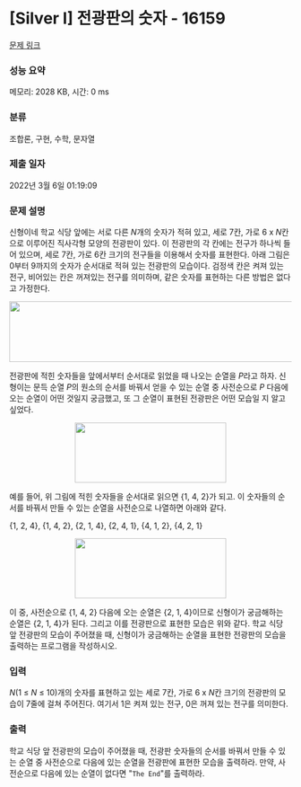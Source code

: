 # [Silver I] 전광판의 숫자 - 16159 

[문제 링크](https://www.acmicpc.net/problem/16159) 

### 성능 요약

메모리: 2028 KB, 시간: 0 ms

### 분류

조합론, 구현, 수학, 문자열

### 제출 일자

2022년 3월 6일 01:19:09

### 문제 설명

<p>신형이네 학교 식당 앞에는 서로 다른 <em>N</em>개의 숫자가 적혀 있고, 세로 7칸, 가로 6 x <em>N</em>칸으로 이루어진 직사각형 모양의 전광판이 있다. 이 전광판의 각 칸에는 전구가 하나씩 들어 있으며, 세로 7칸, 가로 6칸 크기의 전구들을 이용해서 숫자를 표현한다. 아래 그림은 0부터 9까지의 숫자가 순서대로 적혀 있는 전광판의 모습이다. 검정색 칸은 켜져 있는 전구, 비어있는 칸은 꺼져있는 전구를 의미하며, 같은 숫자를 표현하는 다른 방법은 없다고 가정한다.</p>

<p style="text-align: center;"><img alt="" src="https://upload.acmicpc.net/6078e13a-f26f-4d8f-bf15-912959dffb05/-/preview/" style="width: 900px; height: 108px;"></p>

<p>전광판에 적힌 숫자들을 앞에서부터 순서대로 읽었을 때 나오는 순열을 <em>P</em>라고 하자. 신형이는 문득 순열 <em>P</em>의 원소의 순서를 바꿔서 얻을 수 있는 순열 중 사전순으로 <em>P</em> 다음에 오는 순열이 어떤 것일지 궁금했고, 또 그 순열이 표현된 전광판은 어떤 모습일 지 알고 싶었다.</p>

<p style="text-align: center;"><img alt="" src="https://upload.acmicpc.net/16e45c60-c719-4b4e-a773-9295abf145de/-/preview/" style="width: 270px; height: 107px;"></p>

<p>예를 들어, 위 그림에 적힌 숫자들을 순서대로 읽으면 {1, 4, 2}가 되고. 이 숫자들의 순서를 바꿔서 만들 수 있는 순열을 사전순으로 나열하면 아래와 같다.</p>

<p>{1, 2, 4}, {1, 4, 2}, {2, 1, 4}, {2, 4, 1}, {4, 1, 2}, {4, 2, 1}</p>

<p style="text-align: center;"><img alt="" src="https://upload.acmicpc.net/88a0b688-982c-4d9e-883f-e9de44899af1/-/preview/" style="width: 270px; height: 107px;"></p>

<p>이 중, 사전순으로 {1, 4, 2} 다음에 오는 순열은 {2, 1, 4}이므로 신형이가 궁금해하는 순열은 {2, 1, 4}가 된다. 그리고 이를 전광판으로 표현한 모습은 위와 같다. 학교 식당 앞 전광판의 모습이 주어졌을 때, 신형이가 궁금해하는 순열을 표현한 전광판의 모습을 출력하는 프로그램을 작성하시오.</p>

### 입력 

 <p><em>N</em>(1 ≤ <em>N</em> ≤ 10)개의 숫자를 표현하고 있는 세로 7칸, 가로 6 x <em>N</em>칸 크기의 전광판의 모습이 7줄에 걸쳐 주어진다. 여기서 1은 켜져 있는 전구, 0은 꺼져 있는 전구를 의미한다.</p>

### 출력 

 <p>학교 식당 앞 전광판의 모습이 주어졌을 때, 전광판 숫자들의 순서를 바꿔서 만들 수 있는 순열 중 사전순으로 다음에 있는 순열을 전광판에 표현한 모습을 출력하라. 만약, 사전순으로 다음에 있는 순열이 없다면 "<code>The End</code>"를 출력하라.</p>

